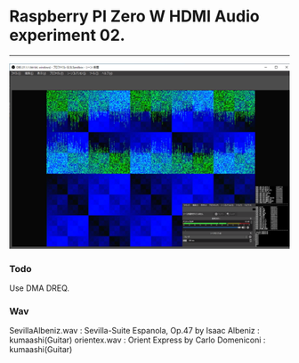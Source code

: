 # Raspberry PI Zero W HDMI Audio experiment 02.
----

![picture](https://github.com/kumaashi/RaspberryPI/blob/master/image/rpizero_hdmi_audio02.png "Raspberry Pi Zero W HDMI Audio")


### Todo
Use DMA DREQ.


### Wav
SevillaAlbeniz.wav : Sevilla-Suite Espanola, Op.47 by Isaac Albeniz : kumaashi(Guitar)
orientex.wav : Orient Express by Carlo Domeniconi : kumaashi(Guitar)


